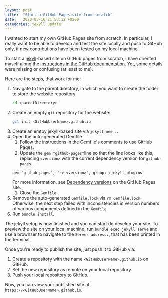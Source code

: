 ```yaml
---
layout: post
title:  "Start a GitHub Pages site from scratch"
date:   2020-05-16 21:53:12 +0200
categories: jekyll update
---
```


I wanted to start my own GitHub Pages site from scratch.
In particular, I really want to be able to develop and test the site locally and push to GitHub only,
if new contributions have been tested on my local machine.

To start a [jekyll](www.jekyllrb.org)-based site on GitHub pages from scratch,
I have oriented myself along the [instructions in the GitHub documentstion](https://help.github.com/en/github/working-with-github-pages/creating-a-github-pages-site-with-jekyll).
Yet, some details were missing or confusing (at least to me).

Here are the steps, that work for me:

1. Navigate to the parent directory, in which you want to create the folder to store the website repository
    ```bash
    cd <parentDirectory>
    ```
1. Create an empty `git` repository for the website:
    ```bash
    git init <GitHubUserName>.github.io
    ```
1. Create an emtpy jekyll-based site  via `jekyll new .`.
1. Open the auto-generated Gemfile
    1. Follow the instructions in the Gemfile's comments to use GitHub Pages.
    1. Update the `gem "github-pages"`line so that the line looks like this,
    replacing `<version>` with the current dependency version for `github-pages`.
    ```
    gem "github-pages", "~> <version>", group: :jekyll_plugins
    ```
    For more information, see [Dependency versions](https://pages.github.com/versions/) on the GitHub Pages site. 
    1. Close the `Gemfile`.
1. Remove the auto-generated `Gemfile.lock` via `rm Gemfile.lock`.
Otherwise, the next step failed with inconsistencies in version numbers of various components defined in the `Gemfile`.
1. Run `bundle install`.

The jekyll setup is now finished and you can start do develop your site.
To preview the site on your local machine, run `bundle exec jekyll serve` and use a brownser to navigate to the `Server address:`,
that has been printed in the terminal.

Once you're ready to publish the site, just push it to GitHub via:

1. Create a repository with the name `<GitHubUserName>.github.io` on GitHub.
1. Set the new repository as remote on your local repository.
1. Push your local repository to GitHub.

Now, you can view your published site at `https://<GitHubUserName>.github.io`.
